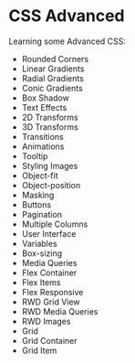 # CSS Advanced

Learning some Advanced CSS:
- Rounded Corners
- Linear Gradients
- Radial Gradients
- Conic Gradients
- Box Shadow
- Text Effects
- 2D Transforms
- 3D Transforms
- Transitions
- Animations
- Tooltip
- Styling Images
- Object-fit
- Object-position
- Masking
- Buttons
- Pagination
- Multiple Columns
- User Interface
- Variables
- Box-sizing
- Media Queries
- Flex Container
- Flex Items
- Flex Responsive
- RWD Grid View
- RWD Media Queries
- RWD Images
- Grid
- Grid Container
- Grid Item
